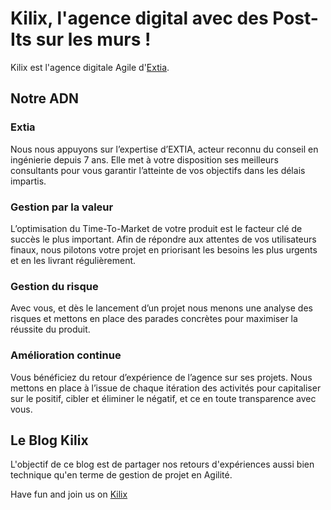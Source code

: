 # Kilix, l'agence digital avec des Post-Its sur les murs !

Kilix est l'agence digitale Agile d'[Extia](http://extia.fr).

## Notre ADN

### Extia

Nous nous appuyons  sur l’expertise d’EXTIA, acteur reconnu du conseil en ingénierie depuis 7 ans. Elle met à votre disposition ses meilleurs consultants pour vous garantir l’atteinte de vos objectifs dans les délais impartis.

### Gestion par la valeur

L’optimisation du Time-To-Market de votre produit est le facteur clé de succès le plus important. Afin de répondre aux attentes de vos utilisateurs finaux, nous pilotons votre projet en priorisant les besoins les plus urgents et en les livrant régulièrement.

### Gestion du risque

Avec vous, et dès le lancement d’un projet nous menons une analyse des risques et mettons en place des parades concrètes pour maximiser la réussite du produit.

### Amélioration continue

Vous bénéficiez du retour d’expérience de l’agence sur ses projets. Nous mettons en place à l’issue de chaque itération des activités pour capitaliser sur le positif, cibler et éliminer le négatif, et ce en toute transparence avec vous.

## Le Blog Kilix

L'objectif de ce blog est de partager nos retours d'expériences aussi bien technique qu'en terme de gestion de projet en Agilité.

Have fun and join us on [Kilix](htt://kilix.fr)
